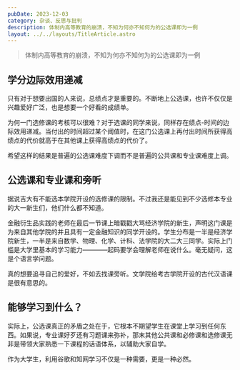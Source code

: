 ```yaml
---
pubDate: 2023-12-03
category: 杂谈、反思与批判
description: 体制内高等教育的崩溃，不知为何亦不知何为的公选课即为一例
layout: ../../layouts/TitleArticle.astro
---
```


> 体制内高等教育的崩溃，不知为何亦不知何为的公选课即为一例

## 学分边际效用递减

只有对于想要出国的人来说，总绩点才是重要的。不断地上公选课，也许不仅仅是兴趣爱好广泛，也是想要一个好看的成绩单。

为何一门选修课的考核可以很难？对于选课的同学来说，同样存在绩点-时间的边际效用递减。当付出的时间超过某个阈值时，在这门公选课上再付出时间所获得高绩点的代价就高于在其他课上获得高绩点的代价了。

希望这样的结果是普遍的公选课难度下调而不是普遍的公共课和专业课难度上调。

## 公选课和专业课和旁听

据说吉大有不能选本学院开设的选修课的限制。不过我还是能见到不少选修本专业的大一新生们，他们什么都不知道。

金融衍生品实践的老师在最后一节课上暗戳戳大骂经济学院的新生，声明这门课是为来自其他学院的并且具有一定金融知识的同学开设的。学生分布是一半是经济学院新生，一半是来自数学、物理、化学、计科、法学院的大二大三同学。实际上门槛是大学里基本的学习能力————起码要学会理解老师在说什么。毫无疑问，这是个语言学问题。

真的想要追寻自己的爱好，不如去找课旁听。文学院给考古学院开设的古代汉语课是很有意思的。

## 能够学习到什么？

实际上，公选课真正的矛盾之处在于，它根本不期望学生在课堂上学习到任何东西。如果说，专业课好歹还有习题课来弥补，那末其他公共课和必修课和选修课无非是带领大家熟悉一下课程的话语体系，以辅助大家自学。

作为大学生，利用谷歌和知网学习不仅是一种需要，更是一种必然。
